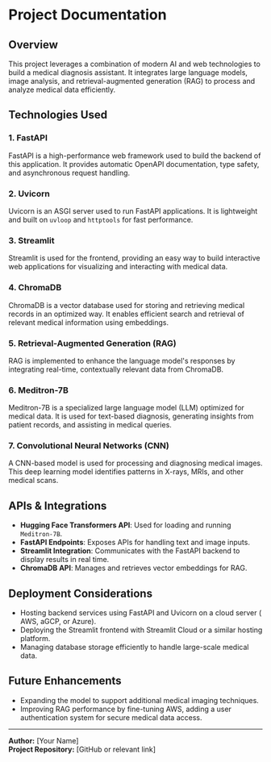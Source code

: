 # Project Documentation

## Overview

This project leverages a combination of modern AI and web technologies to build a medical diagnosis assistant. It integrates large language models, image analysis, and retrieval-augmented generation (RAG) to process and analyze medical data efficiently.

## Technologies Used

### 1. FastAPI  
FastAPI is a high-performance web framework used to build the backend of this application. It provides automatic OpenAPI documentation, type safety, and asynchronous request handling.

### 2. Uvicorn  
Uvicorn is an ASGI server used to run FastAPI applications. It is lightweight and built on `uvloop` and `httptools` for fast performance.

### 3. Streamlit  
Streamlit is used for the frontend, providing an easy way to build interactive web applications for visualizing and interacting with medical data.

### 4. ChromaDB  
ChromaDB is a vector database used for storing and retrieving medical records in an optimized way. It enables efficient search and retrieval of relevant medical information using embeddings.

### 5. Retrieval-Augmented Generation (RAG)  
RAG is implemented to enhance the language model's responses by integrating real-time, contextually relevant data from ChromaDB.

### 6. Meditron-7B  
Meditron-7B is a specialized large language model (LLM) optimized for medical data. It is used for text-based diagnosis, generating insights from patient records, and assisting in medical queries.

### 7. Convolutional Neural Networks (CNN)  
A CNN-based model is used for processing and diagnosing medical images. This deep learning model identifies patterns in X-rays, MRIs, and other medical scans.

## APIs & Integrations

- **Hugging Face Transformers API**: Used for loading and running `Meditron-7B`.
- **FastAPI Endpoints**: Exposes APIs for handling text and image inputs.
- **Streamlit Integration**: Communicates with the FastAPI backend to display results in real time.
- **ChromaDB API**: Manages and retrieves vector embeddings for RAG.

## Deployment Considerations

- Hosting backend services using FastAPI and Uvicorn on a cloud server ( AWS, aGCP, or Azure).
- Deploying the Streamlit frontend with Streamlit Cloud or a similar hosting platform.
- Managing database storage efficiently to handle large-scale medical data.

## Future Enhancements

- Expanding the model to support additional medical imaging techniques.
- Improving RAG performance by fine-tuning  AWS, adding a user authentication system for secure medical data access.

---

**Author:** [Your Name]  
**Project Repository:** [GitHub or relevant link]
